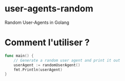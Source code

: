 # user-agents-random
Random User-Agents in Golang


# Comment l'utiliser ?

```go
func main() {
	// Generate a random user agent and print it out
	userAgent := randomUserAgent()
	fmt.Println(userAgent)
}
```
